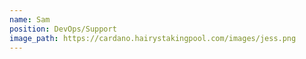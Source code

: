 ```yaml
---
name: Sam
position: DevOps/Support
image_path: https://cardano.hairystakingpool.com/images/jess.png
---
```


